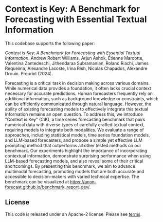 # Context is Key: A Benchmark for Forecasting with Essential Textual Information

This codebase supports the following paper:

_Context is Key: A Benchmark for Forecasting with Essential Textual Information_.
Andrew Robert Williams, Arjun Ashok, Étienne Marcotte, Valentina Zantedeschi, Jithendaraa Subramanian, Roland Riachi, James Requeima, Alexandre Lacoste, Irina Rish, Nicolas Chapados, Alexandre Drouin. Preprint (2024).

Forecasting is a critical task in decision making across various domains. While numerical data provides a foundation, it often lacks crucial context necessary for accurate predictions. Human forecasters frequently rely on additional information, such as background knowledge or constraints, which can be efficiently communicated through natural language. However, the ability of existing forecasting models to effectively integrate this textual information remains an open question. 
To address this, we introduce "Context is Key" (CiK), a time series forecasting benchmark that pairs numerical data with diverse types of carefully crafted textual context, requiring models to integrate both modalities. 
We evaluate a range of approaches, including statistical models, time series foundation models, and LLM-based forecasters, and propose a simple yet effective LLM prompting method that outperforms all other tested methods on our benchmark. 
Our experiments highlight the importance of incorporating contextual
information, demonstrate surprising performance when using LLM-based forecasting models, and also reveal some of their critical shortcomings. 
By presenting this benchmark, we aim to advance multimodal forecasting, promoting models that are both accurate and accessible to decision-makers with varied technical expertise.
The benchmark can be visualized at https://anon-forecast.github.io/benchmark_report_dev/.

## License

This code is released under an Apache-2 license. Please see [terms](./LICENSE).

